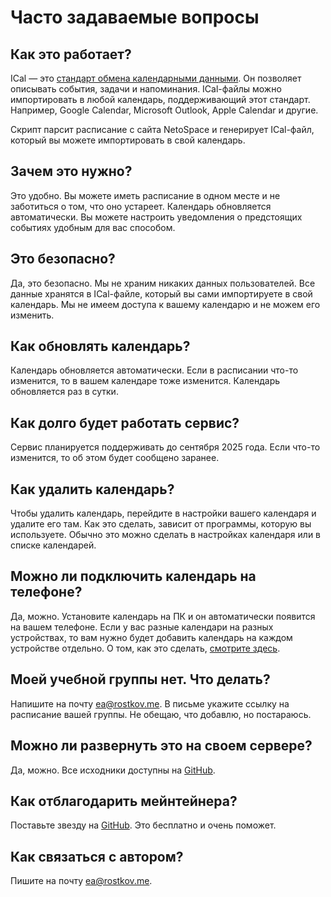 
# Часто задаваемые вопросы

## Как это работает?

ICal — это [стандарт обмена календарными данными](https://en.wikipedia.org/wiki/ICalendar). Он позволяет описывать
события, задачи и напоминания. ICal-файлы можно импортировать в любой календарь, поддерживающий этот стандарт. 
Например, Google Calendar, Microsoft Outlook, Apple Calendar и другие.

Скрипт парсит расписание с сайта NetoSpace и генерирует ICal-файл, который вы можете импортировать в свой календарь.

## Зачем это нужно?

Это удобно. Вы можете иметь расписание в одном месте и не заботиться о том, что оно устареет. Календарь обновляется
автоматически. Вы можете настроить уведомления о предстоящих событиях удобным для вас способом.

## Это безопасно?

Да, это безопасно. Мы не храним никаких данных пользователей. Все данные хранятся в ICal-файле, который вы сами
импортируете в свой календарь. Мы не имеем доступа к вашему календарю и не можем его изменить.

## Как обновлять календарь?

Календарь обновляется автоматически. Если в расписании что-то изменится, то в вашем календаре тоже изменится. Календарь
обновляется раз в сутки. 

## Как долго будет работать сервис?

Сервис планируется поддерживать до сентября 2025 года. Если что-то изменится, то об этом будет сообщено заранее.

## Как удалить календарь?

Чтобы удалить календарь, перейдите в настройки вашего календаря и удалите его там. Как это сделать, зависит от
программы, которую вы используете. Обычно это можно сделать в настройках календаря или в списке календарей.

## Можно ли подключить календарь на телефоне?

Да, можно. Установите календарь на ПК и он автоматически появится на вашем телефоне. Если у вас разные календари на
разных устройствах, то вам нужно будет добавить календарь на каждом устройстве отдельно. О том, как это сделать, 
[смотрите здесь](/install). 

## Моей учебной группы нет. Что делать?

Напишите на почту [ea@rostkov.me](mailto:ea@rostkov.me). В письме укажите ссылку на расписание вашей группы. Не обещаю,
что добавлю, но постараюсь.

## Можно ли развернуть это на своем сервере?

Да, можно. Все исходники доступны на [GitHub](https://github.com/eddir/RanepaTimeTable).

## Как отблагодарить мейнтейнера?

Поставьте звезду на [GitHub](https://github.com/eddir/RanepaTimeTable). Это бесплатно и очень поможет.

## Как связаться с автором?

Пишите на почту [ea@rostkov.me](mailto:ea@rostkov.me).
